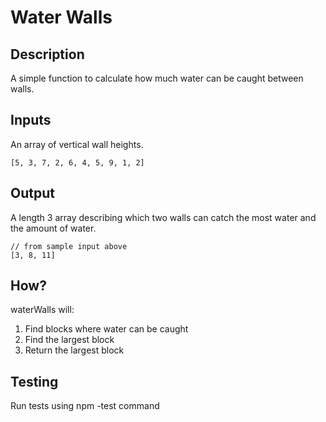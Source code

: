 # Water Walls

## Description
A simple function to calculate how much water can be caught between walls.

## Inputs
An array of vertical wall heights.
```
[5, 3, 7, 2, 6, 4, 5, 9, 1, 2]
```

## Output
A length 3 array describing which two walls can catch the most water and the amount of water.
```
// from sample input above
[3, 8, 11]
```
## How?
waterWalls will:
1. Find blocks where water can be caught
2. Find the largest block
3. Return the largest block


## Testing
Run tests using npm -test command

